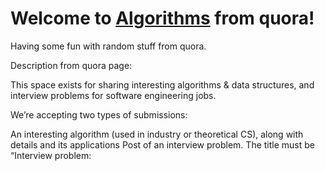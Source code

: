 # Welcome to [Algorithms](https://algo.quora.com/) from quora!

Having some fun with random stuff from quora.


Description from quora page:

This space exists for sharing interesting algorithms & data structures, and interview problems for software engineering jobs.

We’re accepting two types of submissions:

An interesting algorithm (used in industry or theoretical CS), along with details and its applications
Post of an interview problem.
The title must be “Interview problem: <title>”.
You should add at least 2 examples of inputs and outputs.
For an example of (2): [Interview problem: Jugs and Water](https://algo.quora.com/Interview-problem-Jugs-and-Water)

Happy reading & problem solving!
